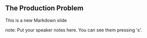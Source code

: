 ##  The Production Problem

This is a new Markdown slide

note:
    Put your speaker notes here.
    You can see them pressing 's'.
